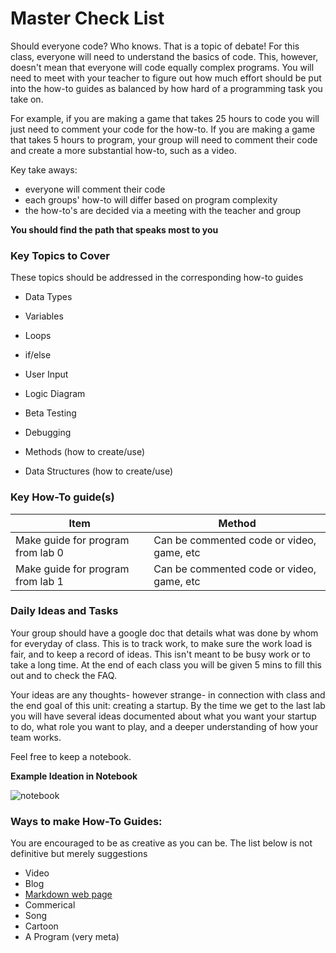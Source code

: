 # Master Check List

Should everyone code? Who knows. That is a topic of debate! For this class, everyone will need to understand the basics of code. This, however, doesn't mean that everyone will code equally complex programs. You will need to meet with your teacher to figure out how much effort should be put into the how-to guides as balanced by how hard of a programming task you take on.

For example, if you are making a game that takes 25 hours to code you will just need to comment your code for the how-to. If you are making a game that takes 5 hours to program, your group will need to comment their code and create a more substantial how-to, such as a video.

Key take aways: 
- everyone will comment their code
- each groups' how-to will differ based on program complexity
- the how-to's are decided via a meeting with the teacher and group

**You should find the path that speaks most to you**

### Key Topics to Cover
These topics should be addressed in the corresponding how-to guides

- Data Types
- Variables
- Loops
- if/else
- User Input
- Logic Diagram
- Beta Testing
- Debugging


- Methods (how to create/use)
- Data Structures (how to create/use)

### Key How-To guide(s)
| Item                                        | Method         
| --------------------------------------------|------------------------------------------------------------------------------
| Make guide for program from lab 0           | Can be commented code or video, game, etc
| Make guide for program from lab 1           | Can be commented code or video, game, etc

### Daily Ideas and Tasks
Your group should have a google doc that details what was done by whom for everyday of class. This is to track work, to make sure the work load is fair, and to keep a record of ideas. This isn't meant to be busy work or to take a long time. At the end of each class you will be given 5 mins to fill this out and to check the FAQ.

Your ideas are any thoughts- however strange- in connection with class and the end goal of this unit: creating a startup. By the time we get to the last lab you will have several ideas documented about what you want your startup to do, what role you want to play, and a deeper understanding of how your team works.

Feel free to keep a notebook. 

**Example Ideation in Notebook**

![notebook](https://github.com/kyle1james/led_art_example/blob/master/pic00.JPG)

### Ways to make How-To Guides:
You are encouraged to be as creative as you can be. The list below is not definitive but merely suggestions
- Video
- Blog
- [Markdown web page](https://github.com/adam-p/markdown-here/wiki/Markdown-Cheatsheet) 
- Commerical
- Song
- Cartoon
- A Program (very meta)

